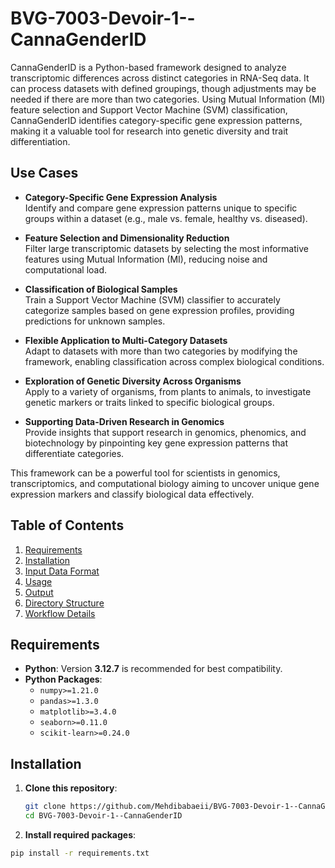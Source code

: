 # BVG-7003-Devoir-1--CannaGenderID
CannaGenderID is a Python-based framework designed to analyze transcriptomic differences across distinct categories in RNA-Seq data. It can process datasets with defined groupings, though adjustments may be needed if there are more than two categories. Using Mutual Information (MI) feature selection and Support Vector Machine (SVM) classification, CannaGenderID identifies category-specific gene expression patterns, making it a valuable tool for research into genetic diversity and trait differentiation.


## Use Cases

- **Category-Specific Gene Expression Analysis**  
   Identify and compare gene expression patterns unique to specific groups within a dataset (e.g., male vs. female, healthy vs. diseased).
  
- **Feature Selection and Dimensionality Reduction**  
   Filter large transcriptomic datasets by selecting the most informative features using Mutual Information (MI), reducing noise and computational load.

- **Classification of Biological Samples**  
   Train a Support Vector Machine (SVM) classifier to accurately categorize samples based on gene expression profiles, providing predictions for unknown samples.

- **Flexible Application to Multi-Category Datasets**  
   Adapt to datasets with more than two categories by modifying the framework, enabling classification across complex biological conditions.

- **Exploration of Genetic Diversity Across Organisms**  
   Apply to a variety of organisms, from plants to animals, to investigate genetic markers or traits linked to specific biological groups.

- **Supporting Data-Driven Research in Genomics**  
   Provide insights that support research in genomics, phenomics, and biotechnology by pinpointing key gene expression patterns that differentiate categories. 

This framework can be a powerful tool for scientists in genomics, transcriptomics, and computational biology aiming to uncover unique gene expression markers and classify biological data effectively.

## Table of Contents

1. [Requirements](#requirements)
2. [Installation](#installation)
3. [Input Data Format](#input-data-format)
4. [Usage](#usage)
5. [Output](#output)
6. [Directory Structure](#directory-structure)
7. [Workflow Details](#workflow-details)

## Requirements

- **Python**: Version **3.12.7** is recommended for best compatibility.
- **Python Packages**:
  - `numpy>=1.21.0`
  - `pandas>=1.3.0`
  - `matplotlib>=3.4.0`
  - `seaborn>=0.11.0`
  - `scikit-learn>=0.24.0`


 ## Installation

1. **Clone this repository**:
   ```bash
   git clone https://github.com/Mehdibabaeii/BVG-7003-Devoir-1--CannaGenderID.git
   cd BVG-7003-Devoir-1--CannaGenderID


2. **Install required packages**:
  ```bash
  pip install -r requirements.txt   

